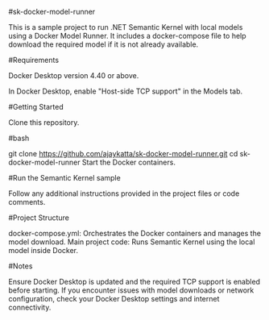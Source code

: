 #sk-docker-model-runner

This is a sample project to run .NET Semantic Kernel with local models using a Docker Model Runner. It includes a docker-compose file to help download the required model if it is not already available.

#Requirements

Docker Desktop version 4.40 or above.

In Docker Desktop, enable "Host-side TCP support" in the Models tab.

#Getting Started

Clone this repository.

#bash

git clone https://github.com/ajaykatta/sk-docker-model-runner.git
cd sk-docker-model-runner
Start the Docker containers.

#Run the Semantic Kernel sample

Follow any additional instructions provided in the project files or code comments.

#Project Structure

docker-compose.yml: Orchestrates the Docker containers and manages the model download.
Main project code: Runs Semantic Kernel using the local model inside Docker.

#Notes

Ensure Docker Desktop is updated and the required TCP support is enabled before starting.
If you encounter issues with model downloads or network configuration, check your Docker Desktop settings and internet connectivity.
